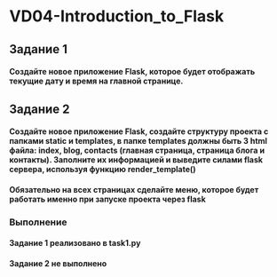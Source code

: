 # VD04-Introduction_to_Flask

## Задание 1
#### Создайте новое приложение Flask, которое будет отображать текущие дату и время на главной странице.

## Задание 2
#### Создайте новое приложение Flask, создайте структуру проекта с папками static и templates, в папке templates должны быть 3 html файла: index, blog, contacts (главная страница, страница блога и контакты). Заполните их информацией и выведите силами flask сервера, используя функцию render_template()
#### Обязательно на всех страницах сделайте меню, которое будет работать именно при запуске проекта через flask

### Выполнение
#### Задание 1 реализовано в task1.py
#### Задание 2 не выполнено

 
